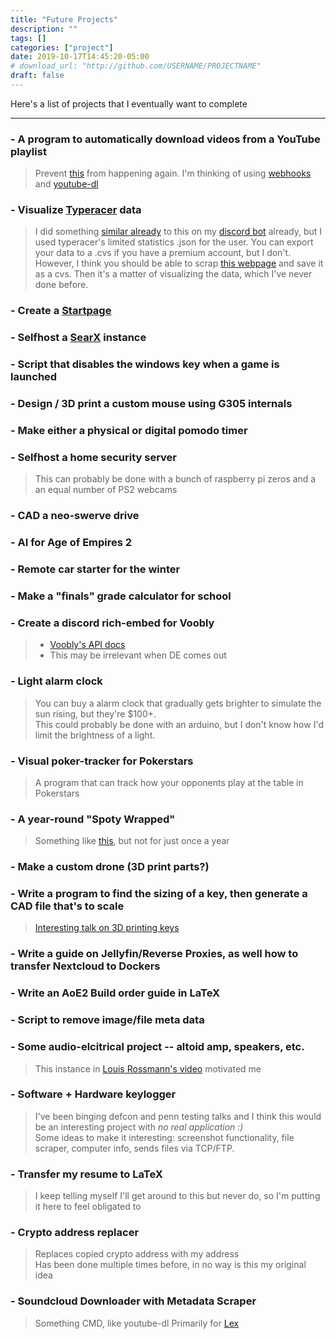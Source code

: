 ```yaml
---
title: "Future Projects"
description: ""
tags: []
categories: ["project"]
date: 2019-10-17T14:45:20-05:00
# download_url: "http://github.com/USERNAME/PROJECTNAME"
draft: false
---
```


Here's a list of projects that I eventually want to complete


---


### - A program to automatically download videos from a YouTube playlist
> Prevent [this](https://old.reddit.com/r/Jon_Bois/comments/ab6930/does_anyone_happen_to_have_pretty_good_episode_4/) from happening again. I'm thinking of using [webhooks](https://zapier.com) and [youtube-dl](https://github.com/ytdl-org/youtube-dl)

### - Visualize [Typeracer](https://play.typeracer.com/) data
> I did something [similar already](https://github.com/Mehvix/synapsBotRW/blob/master/typeracer.py) to this on my [discord bot](https://mehvix.com/posts/synapsbot/) already, but I used typeracer's limited statistics .json for the user. You can export your data to a .cvs if you have a premium account, but I don't. However, I think you should be able to scrap [this webpage](https://data.typeracer.com/pit/race_history?user=mehvix&n=9999&startDate=) and save it as a cvs. Then it's a matter of visualizing the data, which I've never done before.

### - Create a [Startpage](https://old.reddit.com/r/startpages)

### - Selfhost a [SearX](https://searx.me/about) instance

### - Script that disables the windows key when a game is launched

### - Design / 3D print a custom mouse using G305 internals

### - Make either a physical or digital pomodo timer

### - Selfhost a home security server
> This can probably be done with a bunch of raspberry pi zeros and a an equal number of PS2 webcams

### - CAD a neo-swerve drive

### - AI for Age of Empires 2

### - Remote car starter for the winter

### - Make a "finals" grade calculator for school

### - Create a discord rich-embed for Voobly
> - [Voobly's API docs](https://www.voobly.com/pages/view/147/External-API-Documentation#lobbiesgameid)
> - This may be irrelevant when DE comes out

### - Light alarm clock
> You can buy a alarm clock that gradually gets brighter to simulate the sun rising, but they're $100+.</br>
> This could probably be done with an arduino, but I don't know how I'd limit the brightness of a light.

### - Visual poker-tracker for Pokerstars
> A program that can track how your opponents play at the table in Pokerstars

### - A year-round "Spoty Wrapped"
> Something like [this](https://newsroom.spotify.com/2018-12-06/relive-your-year-in-music-with-spotify-wrapped-2018/), but not for just once a year

### - Make a custom drone (3D print parts?)

### - Write a program to find the sizing of a key, then generate a CAD file that's to scale
> [Interesting talk on 3D printing keys](https://youtu.be/7kJnGZlirpI)

### - Write a guide on Jellyfin/Reverse Proxies, as well how to transfer Nextcloud to Dockers

### -  Write an AoE2 Build order guide in LaTeX

### - Script to remove image/file meta data 

### - Some audio-elcitrical project -- altoid amp, speakers, etc.
> This instance in [Louis Rossmann's video](https://youtu.be/-LF3Cy5hZbc?list=PLkVbIsAWN2luLeViTZ499dZNsZHavrGBE&t=503) motivated me

### - Software + Hardware keylogger
> I've been binging defcon and penn testing talks and I think this would be an interesting project with *no real application :)*</br>
> Some ideas to make it interesting: screenshot functionality, file scraper, computer info, sends files via TCP/FTP.

### - Transfer my resume to LaTeX
> I keep telling myself I'll get around to this but never do, so I'm putting it here to feel obligated to

### - Crypto address replacer
> Replaces copied crypto address with my address</br>
> Has been done multiple times before, in no way is this my original idea

### - Soundcloud Downloader with Metadata Scraper
> Something CMD, like youtube-dl
> Primarily for [Lex](https://soundcloud.com/carnivalandlent)